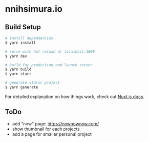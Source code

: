 # nnihsimura.io

## Build Setup

``` bash
# install dependencies
$ yarn install

# serve with hot reload at localhost:3000
$ yarn dev

# build for production and launch server
$ yarn build
$ yarn start

# generate static project
$ yarn generate
```

For detailed explanation on how things work, check out [Nuxt.js docs](https://nuxtjs.org).

## ToDo

- add "now" page: https://nownownow.com/
- show thumbnail for each projects
- add a page for smaller personal project
